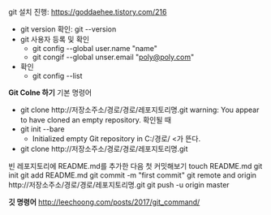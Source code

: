 git 설치 진행: https://goddaehee.tistory.com/216
- git version 확인: git --version
- git 사용자 등록 및 확인
    - git config --global user.name "name"
    - git congif --global unser.email "poly@poly.com"
- 확인
    - git config --list


**Git Colne 하기**
기본 명령어
- git clone http://저장소주소/경로/경로/레포지토리명.git
warning: You appear to have cloned an empty repository. 확인될 때
- git init --bare
    - Initialized empty Git repository in C:/경로/ <가 뜬다.
- git clone http://저장소주소/경로/경로/레포지토리명.git


빈 레포지토리에 README.md를 추가한 다음 첫 커밋해보기
touch README.md
git init
git add README.md
git commit -m "first commit"
git remote and origin http://저장소주소/경로/경로/레포지토리명.git
git push -u origin master


**깃 명령어**
http://leechoong.com/posts/2017/git_command/